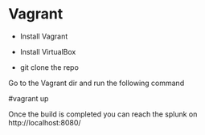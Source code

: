 # Vagrant

- Install Vagrant

- Install VirtualBox

- git clone the repo 

Go to the Vagrant dir and run the following command

 #vagrant up

Once the build is completed you can reach the splunk on  http://localhost:8080/
